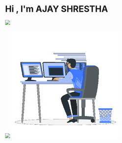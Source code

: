 
<h1>
  <b>Hi , I'm AJAY SHRESTHA
</h1>
<img src="https://user-images.githubusercontent.com/73097560/115834477-dbab4500-a447-11eb-908a-139a6edaec5c.gif"><br><br>
<img src="https://profile-counter.glitch.me/ajayshrestha47/count.svg">
<picture> 
  <img align="letf" src="https://github.com/0xAbdulKhalid/0xAbdulKhalid/raw/main/assets/mdImages/Right_Side.gif" width="350px">
</picture>

